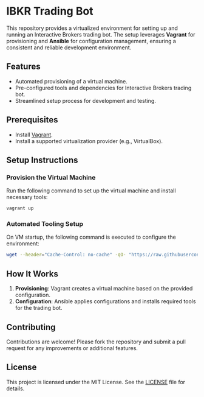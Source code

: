 # IBKR Trading Bot

This repository provides a virtualized environment for setting up and running an Interactive Brokers trading bot. The setup leverages **Vagrant** for provisioning and **Ansible** for configuration management, ensuring a consistent and reliable development environment.

## Features
- Automated provisioning of a virtual machine.
- Pre-configured tools and dependencies for Interactive Brokers trading bot.
- Streamlined setup process for development and testing.

## Prerequisites
- Install [Vagrant](https://www.vagrantup.com/).
- Install a supported virtualization provider (e.g., VirtualBox).

## Setup Instructions

### Provision the Virtual Machine
Run the following command to set up the virtual machine and install necessary tools:

```bash
vagrant up
```

### Automated Tooling Setup
On VM startup, the following command is executed to configure the environment:

```bash
wget --header="Cache-Control: no-cache" -qO- "https://raw.githubusercontent.com/arslan-qamar/devsetups/refs/heads/main/bootstrap.sh?ts=$(date +%s)" | bash -s "https://raw.githubusercontent.com/arslan-qamar/devsetups/refs/heads/main/main.yml" "localhost," "local" "present" "deps,devbox,docker,githubcli,vscode"
```

## How It Works
1. **Provisioning**: Vagrant creates a virtual machine based on the provided configuration.
2. **Configuration**: Ansible applies configurations and installs required tools for the trading bot.

## Contributing
Contributions are welcome! Please fork the repository and submit a pull request for any improvements or additional features.

## License
This project is licensed under the MIT License. See the [LICENSE](../LICENSE) file for details.
